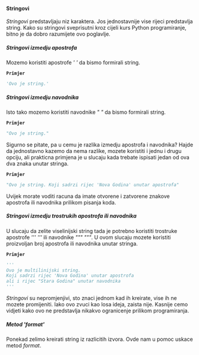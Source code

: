 
<a name="stringovi"/>

#### Stringovi

_Stringovi_ predstavljaju niz karaktera. Jos jednostavnije vise rijeci predstavlja string.
Kako su stringovi sveprisutni kroz cijeli kurs Python programiranje, bitno je da dobro 
razumijete ovo poglavlje.

##### Stringovi izmedju apostrofa

Mozemo koristiti apostrofe _' '_ da bismo formirali string.

**`Primjer`**
```python
'Ovo je string.'
```

##### Stringovi izmedju navodnika 

Isto tako mozemo koristiti navodnike _" "_ da bismo formirali string.

**`Primjer`**
```python
"Ovo je string."
```

Sigurno se pitate, pa u cemu je razlika izmedju apostrofa i navodnika? Hajde da
jednostavno kazemo da nema razlike, mozete koristiti i jednu i drugu opciju, ali
prakticna primjena je u slucaju kada trebate ispisati jedan od ova dva znaka 
unutar stringa. 

**`Primjer`**
```python
"Ovo je string. Koji sadrzi rijec 'Nova Godina' unutar apostrofa"
```

Uvijek morate voditi racuna da imate otvorene i zatvorene znakove apostrofa ili navodnika
prilikom pisanja koda. 

##### Stringovi izmedju trostrukih apostrofa ili navodnika

U slucaju da zelite viselinijski string tada je potrebno koristiti trostruke apostrofe
_''' '''_ ili navodnike _""" """_. U ovom slucaju mozete koristiti proizvoljan broj 
apostrofa ili navodnika unutar stringa.

**`Primjer`**
```python
'''
Ovo je multilinijski string. 
Koji sadrzi rijec 'Nova Godina' unutar apostrofa
ali i rijec "Stara Godina" unutar navodnika
'''
```

_Stringovi_ su nepromjenjivi, sto znaci jednom kad ih kreirate, vise ih ne mozete promijeniti. Iako ovo zvuci kao losa ideja, zaista nije. Kasnije cemo vidjeti kako 
ovo ne predstavlja nikakvo ogranicenje prilikom programiranja. 

##### Metod 'format'

Ponekad zelimo kreirati string iz razlicitih izvora. Ovde nam u pomoc uskace metod 
_format_. 
